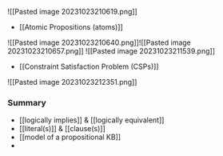 ![[Pasted image 20231023210619.png]]
- [[Atomic Propositions (atoms)]]

![[Pasted image 20231023210640.png]]![[Pasted image 20231023210657.png]]
![[Pasted image 20231023211539.png]]
- [[Constraint Satisfaction Problem (CSPs)]]

![[Pasted image 20231023212351.png]]

### Summary
- [[logically implies]] & [[logically equivalent]]
- [[literal(s)]] & [[clause(s)]]
- [[model of a propositional KB]]
- 